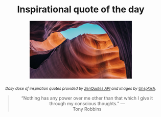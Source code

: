 
<div align="center">

# Inspirational quote of the day

<img src="./data/photo.jpeg" alt="Beautiful nature photo" width="320" height="180">

<sub><i>Daily dose of inspiration quotes provided by [ZenQuotes API](https://zenquotes.io/) and images by [Unsplash](https://unsplash.com/).</i></sub>


<blockquote>&ldquo;Nothing has any power over me other than that which I give it through my conscious thoughts.&rdquo; &mdash; <footer>Tony Robbins</footer></blockquote>

</div>
